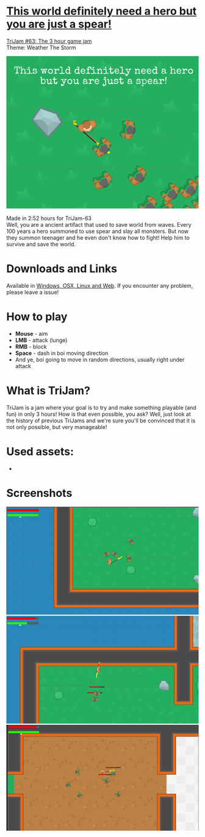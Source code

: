 # [This world definitely need a hero but you are just a spear!](https://teamon.itch.io/this-world-definitely-need-a-hero-but-you-are-just-a-spear)
[TriJam #63: The 3 hour game jam](https://itch.io/jam/trijam-63)  
Theme: Weather The Storm  

![Cover](Screenshots/Cover.png)

Made in 2:52 hours for TriJam-63  
Well, you are a ancient artifact that used to save world from waves. Every 100 years a hero summoned to use spear and slay all monsters. But now they summon teenager and he even don't know how to fight! Help him to survive and save the world.



# Downloads and Links
Available in [Windows, OSX, Linux and Web](https://teamon.itch.io/this-world-definitely-need-a-hero-but-you-are-just-a-spear). If you encounter any problem, please leave a issue! 

#  How to play
 * **Mouse** - aim
 * **LMB** - attack (lunge​)
 * **RMB** - block
 * **Space** - dash in boi moving direction
 * And ye, boi going to move in random directions, usually right under attack

# What is TriJam?
TriJam is a jam where your goal is to try and make something playable (and fun) in only 3 hours! How is that even possible, you ask? Well, just look at the history of previous TriJams and we're sure you'll be convinced that it is not only possible, but very manageable!

# Used assets:
 * 

# Screenshots
![Screen1](Screenshots/1.jpg)  
![Screen1](Screenshots/2.jpg)  
![Screen1](Screenshots/3.jpg)  
